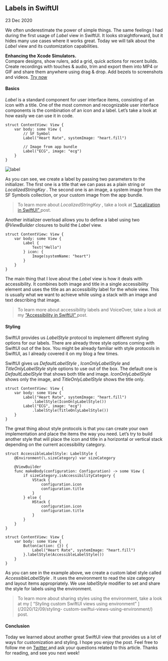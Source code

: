 ##  Labels in SwiftUI

23 Dec 2020

We often underestimate the power of simple things. The same feelings I had
during the first usage of _Label_ view in SwiftUI. It looks straightforward,
but it hides many use cases where it works great. Today we will talk about the
_Label_ view and its customization capabilities.

**Enhancing the Xcode Simulators.**  
Compare designs, show rulers, add a grid, quick actions for recent builds.
Create recordings with touches & audio, trim and export them into MP4 or GIF
and share them anywhere using drag & drop. Add bezels to screenshots and
videos. [ Try now ](https://gumroad.com/a/931293139/ftvbh)

####  Basics

_Label_ is a standard component for user interface items, consisting of an
icon with a title. One of the most common and recognizable user interface
components is the combination of an icon and a label. Let’s take a look at how
easily we can use it in code.

    
    
    struct ContentView: View {
        var body: some View {
            // SF Symbol
            Label("Heart Rate", systemImage: "heart.fill")
            
            // Image from app bundle
            Label("ECG", image: "ecg")
        }
    }
    

![label](/public/label.png)

As you can see, we create a label by passing two parameters to the
initializer. The first one is a title that we can pass as a plain string or
_LocalizedStringKey_ . The second one is an image, a system image from the SF
Symbols collection, or your custom image from the app bundle.

> To learn more about _LocalizedStringKey_ , take a look at [ “Localization in
> SwiftUI” ](/2019/10/16/localization-in-swiftui/) post.

Another initializer overload allows you to define a label using two
_@ViewBuilder_ closures to build the _Label_ view.

    
    
    struct ContentView: View {
        var body: some View {
            Label {
                Text("Hello")
            } icon: {
                Image(systemName: "heart")
            }
        }
    }
    

The main thing that I love about the _Label_ view is how it deals with
accessibility. It combines both image and title in a single accessibility
element and uses the title as an accessibility label for the whole view. This
is usually what we want to achieve while using a stack with an image and text
describing that image.

> To learn more about accessibility labels and VoiceOver, take a look at my [
> “Accessibility in SwiftUI” ](/2019/09/10/accessibility-in-swiftui/) post.

####  Styling

SwiftUI provides us _LabelStyle_ protocol to implement different styling
options for our labels. There are already three style options coming with
SwiftUI out of the box. You might be already familiar with style protocols in
SwiftUI, as I already covered it on my blog a few times.

SwiftUI gives us _DefaultLabelStyle_ , _IconOnlyLabelStyle_ and
_TitleOnlyLabelStyle_ style options to use out of the box. The default one is
_DefaultLabelStyle_ that shows both title and image. _IconOnlyLabelStyle_
shows only the image, and _TitleOnlyLabelStyle_ shows the title only.

    
    
    struct ContentView: View {
        var body: some View {
            Label("Heart Rate", systemImage: "heart.fill")
                .labelStyle(IconOnlyLabelStyle())
            Label("ECG", image: "ecg")
                .labelStyle(TitleOnlyLabelStyle())
        }
    }
    

The great thing about style protocols is that you can create your own
implementation and place the items the way you need. Let’s try to build
another style that will place the icon and title in a horizontal or vertical
stack depending on the current accessibility category.

    
    
    struct AccessibleLabelStyle: LabelStyle {
        @Environment(\.sizeCategory) var sizeCategory
    
        @ViewBuilder
        func makeBody(configuration: Configuration) -> some View {
            if sizeCategory.isAccessibilityCategory {
                VStack {
                    configuration.icon
                    configuration.title
                }
            } else {
                HStack {
                    configuration.icon
                    configuration.title
                }
            }
        }
    }
    
    struct ContentView: View {
        var body: some View {
            Button(action: {}) {
                Label("Heart Rate", systemImage: "heart.fill")
            }.labelStyle(AccessibleLabelStyle())
        }
    }
    

As you can see in the example above, we create a custom label style called
_AccessibleLabelStyle_ . It uses the environment to read the size category and
layout items appropriately. We use _labelStyle_ modifier to set and share the
style for labels using the environment.

> To learn more about sharing styles using the environment, take a look at my
> [ “Styling custom SwiftUI views using environment” ](/2020/12/09/styling-
> custom-swiftui-views-using-environment/) post.

####  Conclusion

Today we learned about another great SwiftUI view that provides us a lot of
ways for customization and styling. I hope you enjoy the post. Feel free to
follow me on [ Twitter ](https://twitter.com/mecid) and ask your questions
related to this article. Thanks for reading, and see you next week!

